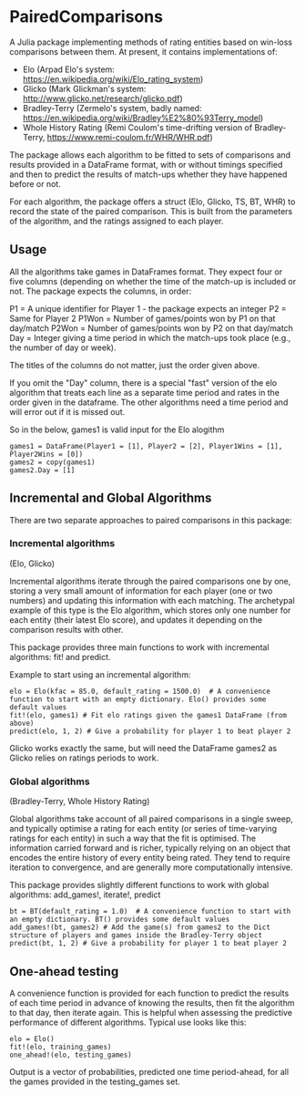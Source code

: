 # PairedComparisons

A Julia package implementing methods of rating entities based on win-loss comparisons between them. At present, it contains implementations of:

- Elo (Arpad Elo's system: https://en.wikipedia.org/wiki/Elo_rating_system)
- Glicko (Mark Glickman's system: http://www.glicko.net/research/glicko.pdf)
- Bradley-Terry (Zermelo's system, badly named: https://en.wikipedia.org/wiki/Bradley%E2%80%93Terry_model)
- Whole History Rating (Remi Coulom's time-drifting version of Bradley-Terry, https://www.remi-coulom.fr/WHR/WHR.pdf)

The package allows each algorithm to be fitted to sets of comparisons and results provided in a DataFrame format, with or without timings specified and then to predict the results of match-ups whether they have happened before or not.

For each algorithm, the package offers a struct (Elo, Glicko, TS, BT, WHR) to record the state of the paired comparison. This is built from the parameters of the algorithm, and the ratings assigned to each player.

## Usage

All the algorithms take games in DataFrames format. They expect four or five columns (depending on whether the time of the match-up is included or not. The package expects the columns, in order:

P1 = A unique identifier for Player 1 - the package expects an integer
P2 = Same for Player 2
P1Won = Number of games/points won by P1 on that day/match
P2Won = Number of games/points won by P2 on that day/match
Day = Integer giving a time period in which the match-ups took place (e.g., the number of day or week).

The titles of the columns do not matter, just the order given above.

If you omit the "Day" column, there is a special "fast" version of the elo algorithm that treats each line as a separate time period and rates in the order given in the dataframe. The other algorithms need a time period and will error out if it is missed out.

So in the below, games1 is valid input for the Elo alogithm 

```
games1 = DataFrame(Player1 = [1], Player2 = [2], Player1Wins = [1], Player2Wins = [0])
games2 = copy(games1)
games2.Day = [1]
```


## Incremental and Global Algorithms

There are two separate approaches to paired comparisons in this package:

### Incremental algorithms

(Elo, Glicko)

Incremental algorithms iterate through the paired comparisons one by one, storing a very small amount of information for each player (one or two numbers) and updating this information with each matching. The archetypal example of this type is the Elo algorithm, which stores only one number for each entity (their latest Elo score), and updates it depending on the comparison results with other.

This package provides three main functions to work with incremental algorithms: fit! and predict.

Example to start using an incremental algorithm:
```
elo = Elo(kfac = 85.0, default_rating = 1500.0)  # A convenience function to start with an empty dictionary. Elo() provides some default values
fit!(elo, games1) # Fit elo ratings given the games1 DataFrame (from above)
predict(elo, 1, 2) # Give a probability for player 1 to beat player 2
```
Glicko works exactly the same, but will need the DataFrame games2 as Glicko relies on ratings periods to work.

### Global algorithms

(Bradley-Terry, Whole History Rating)

Global algorithms take account of all paired comparisons in a single sweep, and typically optimise a rating for each entity (or series of time-varying ratings for each entity) in such a way that the fit is optimised. The information carried forward and is richer, typically relying on an object that encodes the entire history of every entity being rated. They tend to require iteration to convergence, and are generally more computationally intensive.

This package provides slightly different functions to work with global algorithms: add_games!, iterate!, predict
```
bt = BT(default_rating = 1.0)  # A convenience function to start with an empty dictionary. BT() provides some default values
add_games!(bt, games2) # Add the game(s) from games2 to the Dict structure of players and games inside the Bradley-Terry object
predict(bt, 1, 2) # Give a probability for player 1 to beat player 2
```

## One-ahead testing

A convenience function is provided for each function to predict the results of each time period in advance of knowing the results, then fit the algorithm to that day, then iterate again. This is helpful when assessing the predictive performance of different algorithms. Typical use looks like this:

```
elo = Elo()
fit!(elo, training_games)
one_ahead!(elo, testing_games)
```
Output is a vector of probabilities, predicted one time period-ahead, for all the games provided in the testing_games set.


